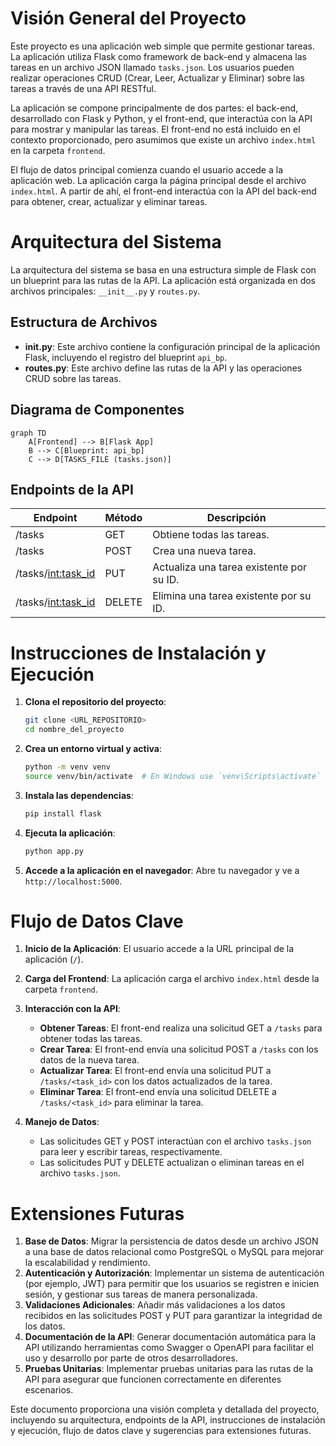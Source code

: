 # Visión General del Proyecto

Este proyecto es una aplicación web simple que permite gestionar tareas. La aplicación utiliza Flask como framework de back-end y almacena las tareas en un archivo JSON llamado `tasks.json`. Los usuarios pueden realizar operaciones CRUD (Crear, Leer, Actualizar y Eliminar) sobre las tareas a través de una API RESTful.

La aplicación se compone principalmente de dos partes: el back-end, desarrollado con Flask y Python, y el front-end, que interactúa con la API para mostrar y manipular las tareas. El front-end no está incluido en el contexto proporcionado, pero asumimos que existe un archivo `index.html` en la carpeta `frontend`.

El flujo de datos principal comienza cuando el usuario accede a la aplicación web. La aplicación carga la página principal desde el archivo `index.html`. A partir de ahí, el front-end interactúa con la API del back-end para obtener, crear, actualizar y eliminar tareas.

# Arquitectura del Sistema

La arquitectura del sistema se basa en una estructura simple de Flask con un blueprint para las rutas de la API. La aplicación está organizada en dos archivos principales: `__init__.py` y `routes.py`.

## Estructura de Archivos
- **__init__.py**: Este archivo contiene la configuración principal de la aplicación Flask, incluyendo el registro del blueprint `api_bp`.
- **routes.py**: Este archivo define las rutas de la API y las operaciones CRUD sobre las tareas.

## Diagrama de Componentes

```mermaid
graph TD
    A[Frontend] --> B[Flask App]
    B --> C[Blueprint: api_bp]
    C --> D[TASKS_FILE (tasks.json)]
```

## Endpoints de la API

| Endpoint | Método | Descripción |
|----------|--------|-------------|
| /tasks   | GET    | Obtiene todas las tareas. |
| /tasks   | POST   | Crea una nueva tarea. |
| /tasks/<int:task_id> | PUT  | Actualiza una tarea existente por su ID. |
| /tasks/<int:task_id> | DELETE | Elimina una tarea existente por su ID. |

# Instrucciones de Instalación y Ejecución

1. **Clona el repositorio del proyecto**:
    ```bash
    git clone <URL_REPOSITORIO>
    cd nombre_del_proyecto
    ```

2. **Crea un entorno virtual y activa**:
    ```bash
    python -m venv venv
    source venv/bin/activate  # En Windows use `venv\Scripts\activate`
    ```

3. **Instala las dependencias**:
    ```bash
    pip install flask
    ```

4. **Ejecuta la aplicación**:
    ```bash
    python app.py
    ```

5. **Accede a la aplicación en el navegador**:
    Abre tu navegador y ve a `http://localhost:5000`.

# Flujo de Datos Clave

1. **Inicio de la Aplicación**: El usuario accede a la URL principal de la aplicación (`/`).
2. **Carga del Frontend**: La aplicación carga el archivo `index.html` desde la carpeta `frontend`.
3. **Interacción con la API**:
    - **Obtener Tareas**: El front-end realiza una solicitud GET a `/tasks` para obtener todas las tareas.
    - **Crear Tarea**: El front-end envía una solicitud POST a `/tasks` con los datos de la nueva tarea.
    - **Actualizar Tarea**: El front-end envía una solicitud PUT a `/tasks/<task_id>` con los datos actualizados de la tarea.
    - **Eliminar Tarea**: El front-end envía una solicitud DELETE a `/tasks/<task_id>` para eliminar la tarea.

4. **Manejo de Datos**:
    - Las solicitudes GET y POST interactúan con el archivo `tasks.json` para leer y escribir tareas, respectivamente.
    - Las solicitudes PUT y DELETE actualizan o eliminan tareas en el archivo `tasks.json`.

# Extensiones Futuras

1. **Base de Datos**: Migrar la persistencia de datos desde un archivo JSON a una base de datos relacional como PostgreSQL o MySQL para mejorar la escalabilidad y rendimiento.
2. **Autenticación y Autorización**: Implementar un sistema de autenticación (por ejemplo, JWT) para permitir que los usuarios se registren e inicien sesión, y gestionar sus tareas de manera personalizada.
3. **Validaciones Adicionales**: Añadir más validaciones a los datos recibidos en las solicitudes POST y PUT para garantizar la integridad de los datos.
4. **Documentación de la API**: Generar documentación automática para la API utilizando herramientas como Swagger o OpenAPI para facilitar el uso y desarrollo por parte de otros desarrolladores.
5. **Pruebas Unitarias**: Implementar pruebas unitarias para las rutas de la API para asegurar que funcionen correctamente en diferentes escenarios.

Este documento proporciona una visión completa y detallada del proyecto, incluyendo su arquitectura, endpoints de la API, instrucciones de instalación y ejecución, flujo de datos clave y sugerencias para extensiones futuras.